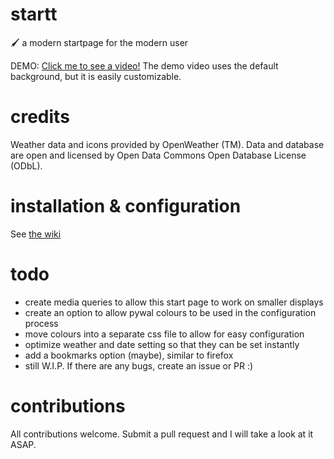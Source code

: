 # startt
🖌️ a modern startpage for the modern user

DEMO: [Click me to see a video!](https://youtu.be/iPPyv6LB14M)
The demo video uses the default background, but it is easily customizable.

# credits
Weather data and icons provided by OpenWeather (TM). Data and database are open and licensed by Open Data Commons Open Database 
License (ODbL).

# installation & configuration
See [the wiki](https://github.com/Delected/startt/wiki)

# todo
- create media queries to allow this start page to work on smaller displays
- create an option to allow pywal colours to be used in the configuration process
- move colours into a separate css file to allow for easy configuration
- optimize weather and date setting so that they can be set instantly
- add a bookmarks option (maybe), similar to firefox
- still W.I.P. If there are any bugs, create an issue or PR :)

# contributions
All contributions welcome. Submit a pull request and I will take a look at it ASAP.

